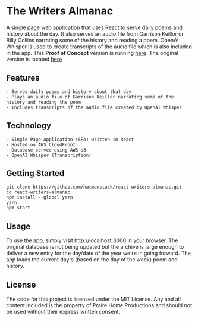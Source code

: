# The Writers Almanac

A single page web application that uses React to serve daily poems and history about the day. It also serves an audio file from Garrison Keillor or Billy Collins narrating some of the history and reading a poem. OpenAI Whisper is used to create transcripts of the audio file which is also included in the app. This <b>Proof of Concept</b> version is running [here](http://hatmanstack-twa.s3-website-us-west-1.amazonaws.com). The original version is located [here](https://www.writersalmanac.org/index.html%3Fp=10097.html)

## Features

    - Serves daily poems and history about that day
    - Plays an audio file of Garrison Keillor narrating some of the history and reading the poem
    - Includes transcripts of the audio file created by OpenAI Whisper

## Technology

    - Single Page Application (SPA) written in React
    - Hosted on AWS CloudFront
    - Database served using AWS s3
    - OpenAI Whisper (Transcription)
    
## Getting Started
    
```
git clone https://github.com/hatmanstack/react-writers-almanac.git
cd react-writers-almanac
npm install --global yarn
yarn
npm start
```

## Usage

To use the app, simply visit http://localhost:3000 in your browser. The original database is not being updated but the archive is large enough to deliver a new entry for the day/date of the year we're in going forward.  The app loads the current day's (based on the day of the week) poem and history.

## License

The code for this project is licensed under the MIT License.  Any and all content included is the property of Praire Home Productions and should not be used without their express written consent.
